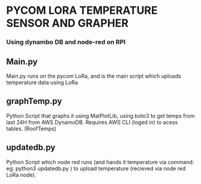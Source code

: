 # PYCOM LORA TEMPERATURE SENSOR AND GRAPHER
### Using dynambo DB and node-red on RPI

## Main.py
Main.py runs on the pycom LoRa, and is the main script which uploads temperature data using LoRa

## graphTemp.py
Python Script that graphs it using MatPlotLib, using boto3 to get temps from last 24H from AWS DynamoDB.
Requires AWS CLI (loged in) to acess tables. (RoofTemps)

## updatedb.py
Python Script which node red runs 
(and hands it temperature via command: eg: python3 updatedb.py <temperature>)
to upload temperature (recieved via node red LoRa node).


